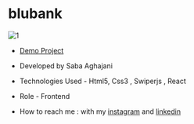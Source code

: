 # blubank
![1](https://github.com/Saba-Aghajani-developer/api-logIn/assets/135870519/64f8e177-15af-431a-993d-cd632dcb035b)

- [Demo Project](https://blubank.vercel.app/)

- Developed by Saba Aghajani
  
- Technologies Used - Html5, Css3 , Swiperjs , React

- Role - Frontend

- How to reach me : with my [instagram](https://instagram.com/saba_aghajani_developer?utm_source=qr&igshid=MzNlNGNkZWQ4Mg%3D%3D) and [linkedin](https://www.linkedin.com/in/saba-a-69b608208)

